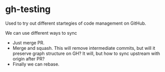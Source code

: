# gh-testing
Used to try out different startegies of code management on GitHub.

We can use different ways to sync

- Just merge PR.
- Merge and squash. 
  This will remove intermediate commits, but will it preserve graph structure on GH?
  It will, but how to sync upstream with origin after PR?
- Finally we can rebase.

